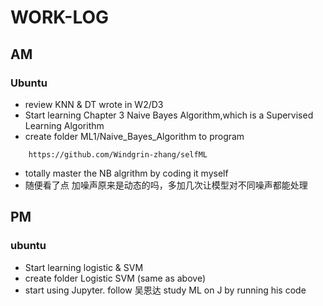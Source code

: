 # WORK-LOG
## AM
### Ubuntu
- review KNN & DT wrote in W2/D3
- Start learning Chapter 3 Naive Bayes Algorithm,which is a Supervised Learning Algorithm
- create folder ML1/Naive_Bayes_Algorithm to program
```
    https://github.com/Windgrin-zhang/selfML
```
- totally master the NB algrithm by coding it myself
- 随便看了点 加噪声原来是动态的吗，多加几次让模型对不同噪声都能处理
## PM
### ubuntu
- Start learning logistic & SVM
- create folder Logistic SVM (same as above)
- start using Jupyter. follow 吴恩达 study ML on J by running his code